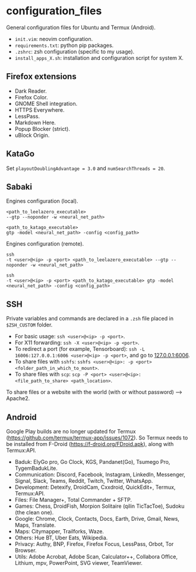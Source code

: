 # configuration_files

General configuration files for Ubuntu and Termux (Android).

- `init.vim`: neovim configuration.
- `requirements.txt`: python pip packages.
- `.zshrc`: zsh configuration (specific to my usage).
- `install_apps_X.sh`: installation and configuration script for system X.

## Firefox extensions

- Dark Reader.
- Firefox Color.
- GNOME Shell integration.
- HTTPS Everywhere.
- LessPass.
- Markdown Here.
- Popup Blocker (strict).
- uBlock Origin.

## KataGo

Set `playoutDoublingAdvantage = 3.0` and `numSearchThreads = 20`.

## Sabaki

Engines configuration (local).

```shell
<path_to_leelazero_executable>
--gtp --noponder -w <neural_net_path>

<path_to_katago_executable>
gtp -model <neural_net_path> -config <config_path>
```

Engines configuration (remote).

```shell
ssh
-t <user>@<ip> -p <port> <path_to_leelazero_executable> --gtp --noponder -w <neural_net_path>

ssh
-t <user>@<ip> -p <port> <path_to_katago_executable> gtp -model <neural_net_path> -config <config_path>
```

## SSH

Private variables and commands are declared in a `.zsh` file placed in `$ZSH_CUSTOM` folder.

- For basic usage: `ssh <user>@<ip> -p <port>`.
- For X11 forwarding: `ssh -X <user>@<ip> -p <port>`.
- To redirect a port (for example, Tensorboard): `ssh -L 16006:127.0.0.1:6006 <user>@<ip> -p <port>`, and go to [127.0.0.1:6006](127.0.0.1:6006).
- To share files with `sshfs`: `sshfs <user>@<ip>: -p <port> <folder_path_in_which_to_mount>`.
- To share files with `scp`: `scp -P <port> <user>@<ip>:<file_path_to_share> <path_location>`.

To share files or a website with the world (with or without password) --> Apache2.

## Android

Google Play builds are no longer updated for Termux (https://github.com/termux/termux-app/issues/1072).
So Termux needs to be installed from F-Droid (https://f-droid.org/FDroid.apk), along with Termux:API.

- Baduk: ElyGo pro, Go Clock, KGS, Pandanet(Go), Tsumego Pro, TygemBadukLite.
- Communication: Discord, Facebook, Instagram, LinkedIn, Messenger, Signal, Slack, Teams, Reddit, Twitch, Twitter, WhatsApp.
- Development: Detexify, DroidCam, Cxxdroid, QuickEdit+, Termux, Termux:API.
- Files: File Manager+, Total Commander + SFTP.
- Games: Chess, DroidFish, Morpion Solitaire (qilin TicTacToe), Sudoku (the clean one).
- Google: Chrome, Clock, Contacts, Docs, Earth, Drive, Gmail, News, Maps, Translate.
- Maps: Citymapper, Trailforks, Waze.
- Others: Hue BT, Uber Eats, Wikipedia.
- Privacy: Authy, BNP, Firefox, Firefox Focus, LessPass, Orbot, Tor Browser.
- Utils: Adobe Acrobat, Adobe Scan, Calculator++, Collabora Office, Lithium, mpv, PowerPoint, SVG viewer, TeamViewer.
